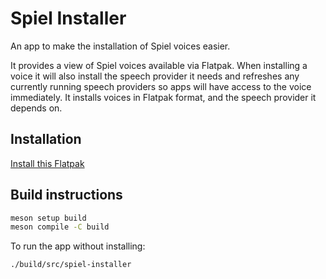 # Spiel Installer

An app to make the installation of Spiel voices easier.

It provides a view of Spiel voices available via Flatpak. When installing a voice it will also install the
speech provider it needs and refreshes any currently running speech providers so apps will have access to the
voice immediately.
It installs voices in Flatpak format, and the speech provider it depends on.


## Installation

[Install this Flatpak](https://project-spiel.org/flatpaks/spiel-installer.flatpakref)

## Build instructions

```sh
meson setup build
meson compile -C build
```

To run the app without installing:
```sh
./build/src/spiel-installer
```